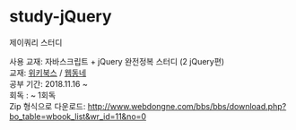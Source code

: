 # study-jQuery
제이쿼리 스터디

사용 교재: 자바스크립트 + jQuery 완전정복 스터디 (2 jQuery편)
<br>
교재: [위키북스](http://wikibook.co.kr/) / [웹동네](http://www.webdongne.com/bbs/bbs/board.php?bo_table=wbook_list&wr_id=11)
<br>
공부 기간: 2018.11.16 ~ 
<br>
회독 : ~ 1회독
<br>
Zip 형식으로 다운로드: http://www.webdongne.com/bbs/bbs/download.php?bo_table=wbook_list&wr_id=11&no=0
